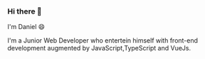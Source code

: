 ### Hi there 👋

I'm Daniel 😄

I'm a Junior Web Developer who entertein himself with front-end development augmented by JavaScript,TypeScript and VueJs.
